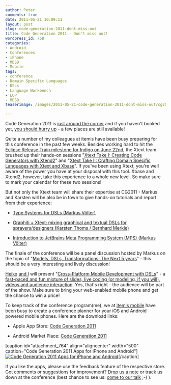 ```yaml
---
author: Peter
comments: true
date: 2011-05-21 10:09:11
layout: post
slug: code-generation-2011-dont-miss-out
title: Code Generation 2011 - Don't miss out!
wordpress_id: 758
categories:
- Android
- Conferences
- iPhone
- MDSD
- Mobile
tags:
- conference
- Domain Specific Languages
- DSLs
- Language Workbench
- LOP
- MDSD
teaserimage: /images/2011-05-21-code-generation-2011-dont-miss-out/cg2011_150x150.png

---
```


Code Generation 2011 is [just around the corner](http://www.codegeneration.net/cg2011/index.php) and if you haven't booked yet, [you should hurry up](http://evbk.software-acumen.com/makebooking.php?event=CG2011) - a few places are still available!

Quite a number of my colleagues at itemis have been busy preparing for this conference in the past few weeks. Besides working hard to hit the [Eclipse Release Train milestone for Indigo on June 22nd](http://wiki.eclipse.org/Indigo/Simultaneous_Release_Plan), the Xtext team brushed up their hands-on sessions "[Xtext Take I: Creating Code Generators with Xtend2](http://www.codegeneration.net/cg2011/sessioninfo.php?session=17)" and "[Xtext Take II: Crafting Domain Specific Languages with Xtext and Xbase](http://www.codegeneration.net/cg2011/sessioninfo.php?session=16)". If you've been using Xtext, you're well aware of the power you have at your disposal with this tool. Xbase and Xtend2, however, take this experience to a whole new level. So make sure to mark your calendar for these two sessions!
<!-- more -->
But not only the Xtext team will share their expertise at CG2011 - Markus and Karsten will be also be in town to give hands-on tutorials and report from their experience:



	
  * [Type Systems for DSLs (Markus Völter)](http://www.codegeneration.net/cg2011/sessioninfo.php?session=22)

	
  * [Graphiti + Xtext: mixing graphical and textual DSLs for sprayers/designers (Karsten Thoms / Bernhard Merkle)](http://www.codegeneration.net/cg2011/sessioninfo.php?session=8)

	
  * [Introduction to JetBrains Meta Programming System (MPS) (Markus Völter)](http://www.codegeneration.net/cg2011/sessioninfo.php?session=5)



The finale of the conference will be a panel discussion hosted by Markus on the topic of "[Models, DSLs, Transformations: The Next 5 years](http://www.codegeneration.net/cg2011/sessioninfo.php?session=20)" - this should be a very interesting and lively discussion!

[Heiko](http://lanyrd.com/people/hbehrens/) [and I](http://lanyrd.com/people/peterfriese/) will present "[Cross-Platform Mobile Development with DSLs](http://www.codegeneration.net/cg2011/sessioninfo.php?session=28)" - a [fast-paced and fun mixture of slides, live coding (or modeling, if you will), videos and audience interaction](http://lanyrd.com/2011/cg2011/sdpgm/). Yes, that's right - the audience will be part of the show. Make sure to bring your web-enabled mobile phone and get the chance to win a price!

To keep track of the conference program(me), we at [itemis mobile](http://mobile.itemis.com) have been busy to create a conference planner for your iOS and Android powered mobile phones. Here are the download links:



	
  * Apple App Store: [Code Generation 2011](http://itunes.apple.com/us/app/code-generation-2011/id436689925?mt=8)

	
  * Android Market Place: [Code Generation 2011](https://market.android.com/details?id=de.itemis.mobile.android.cg2011&feature=search_result)


[caption id="attachment_764" align="aligncenter" width="500" caption="Code Generation 2011 Apps for iPhone and Android"][![Code Generation 2011 Apps for iPhone and Android](http://www.peterfriese.de/wp-content/cg2011-e1305966137679.png)](http://www.peterfriese.de/wp-content/cg2011.png)[/caption]

If you like the apps, please use the feedback feature of the respective store. Got comments or suggestions for improvement? [Drop us a note](mailto:mobile@itemis.de) or track us down at the conference (best chance to see us: [come to our talk](http://www.codegeneration.net/cg2011/sessioninfo.php?session=28) ;-) ).
